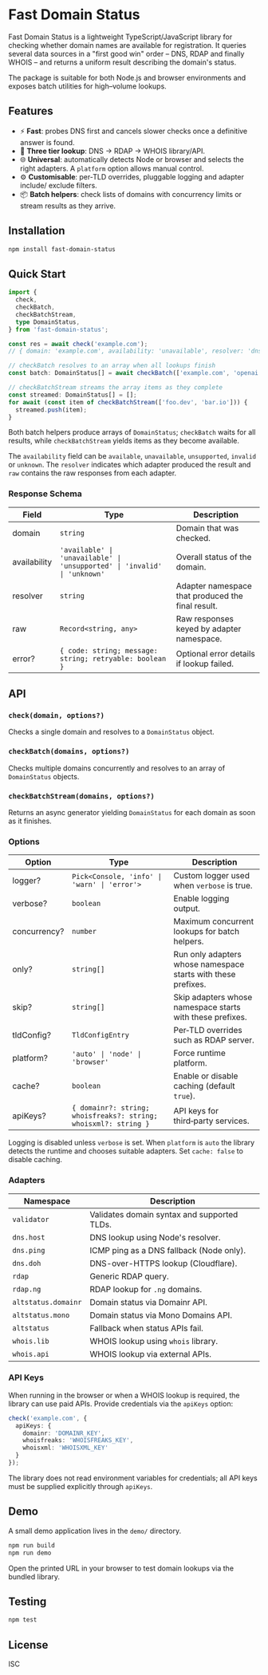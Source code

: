 # Fast Domain Status

Fast Domain Status is a lightweight TypeScript/JavaScript library for checking
whether domain names are available for registration. It queries several data
sources in a "first good win" order – DNS, RDAP and finally WHOIS – and returns a
uniform result describing the domain's status.

The package is suitable for both Node.js and browser environments and exposes
batch utilities for high–volume lookups.

## Features

- ⚡ **Fast**: probes DNS first and cancels slower checks once a definitive
  answer is found.
- 🔁 **Three tier lookup**: DNS → RDAP → WHOIS library/API.
- 🌐 **Universal**: automatically detects Node or browser and selects the right
  adapters. A `platform` option allows manual control.
- ⚙️ **Customisable**: per‑TLD overrides, pluggable logging and adapter include/
  exclude filters.
- 📦 **Batch helpers**: check lists of domains with concurrency limits or stream
  results as they arrive.

## Installation

```bash
npm install fast-domain-status
```

## Quick Start

```ts
import {
  check,
  checkBatch,
  checkBatchStream,
  type DomainStatus,
} from 'fast-domain-status';

const res = await check('example.com');
// { domain: 'example.com', availability: 'unavailable', resolver: 'dns.host', raw: {...} }

// checkBatch resolves to an array when all lookups finish
const batch: DomainStatus[] = await checkBatch(['example.com', 'openai.org']);

// checkBatchStream streams the array items as they complete
const streamed: DomainStatus[] = [];
for await (const item of checkBatchStream(['foo.dev', 'bar.io'])) {
  streamed.push(item);
}
```

Both batch helpers produce arrays of `DomainStatus`; `checkBatch` waits for all results,
while `checkBatchStream` yields items as they become available.

The `availability` field can be `available`, `unavailable`, `unsupported`,
`invalid` or `unknown`. The `resolver` indicates which adapter produced the
result and `raw` contains the raw responses from each adapter.

### Response Schema

| Field | Type | Description |
| --- | --- | --- |
| domain | `string` | Domain that was checked. |
| availability | `'available' \| 'unavailable' \| 'unsupported' \| 'invalid' \| 'unknown'` | Overall status of the domain. |
| resolver | `string` | Adapter namespace that produced the final result. |
| raw | `Record<string, any>` | Raw responses keyed by adapter namespace. |
| error? | `{ code: string; message: string; retryable: boolean }` | Optional error details if lookup failed. |

## API

### `check(domain, options?)`
Checks a single domain and resolves to a `DomainStatus` object.

### `checkBatch(domains, options?)`
Checks multiple domains concurrently and resolves to an array of
`DomainStatus` objects.

### `checkBatchStream(domains, options?)`
Returns an async generator yielding `DomainStatus` for each domain as soon as it
finishes.

### Options

| Option | Type | Description |
| --- | --- | --- |
| logger? | `Pick<Console, 'info' \| 'warn' \| 'error'>` | Custom logger used when `verbose` is true. |
| verbose? | `boolean` | Enable logging output. |
| concurrency? | `number` | Maximum concurrent lookups for batch helpers. |
| only? | `string[]` | Run only adapters whose namespace starts with these prefixes. |
| skip? | `string[]` | Skip adapters whose namespace starts with these prefixes. |
| tldConfig? | `TldConfigEntry` | Per‑TLD overrides such as RDAP server. |
| platform? | `'auto' \| 'node' \| 'browser'` | Force runtime platform. |
| cache? | `boolean` | Enable or disable caching (default `true`). |
| apiKeys? | `{ domainr?: string; whoisfreaks?: string; whoisxml?: string }` | API keys for third‑party services. |

Logging is disabled unless `verbose` is set. When `platform` is `auto` the
library detects the runtime and chooses suitable adapters. Set `cache: false`
to disable caching.

### Adapters

| Namespace | Description |
| --- | --- |
| `validator` | Validates domain syntax and supported TLDs. |
| `dns.host` | DNS lookup using Node's resolver. |
| `dns.ping` | ICMP ping as a DNS fallback (Node only). |
| `dns.doh` | DNS-over-HTTPS lookup (Cloudflare). |
| `rdap` | Generic RDAP query. |
| `rdap.ng` | RDAP lookup for `.ng` domains. |
| `altstatus.domainr` | Domain status via Domainr API. |
| `altstatus.mono` | Domain status via Mono Domains API. |
| `altstatus` | Fallback when status APIs fail. |
| `whois.lib` | WHOIS lookup using `whois` library. |
| `whois.api` | WHOIS lookup via external APIs. |

### API Keys

When running in the browser or when a WHOIS lookup is required, the library can
use paid APIs. Provide credentials via the `apiKeys` option:

```ts
check('example.com', {
  apiKeys: {
    domainr: 'DOMAINR_KEY',
    whoisfreaks: 'WHOISFREAKS_KEY',
    whoisxml: 'WHOISXML_KEY'
  }
});
```

The library does not read environment variables for credentials; all API keys
must be supplied explicitly through `apiKeys`.

## Demo

A small demo application lives in the `demo/` directory.

```bash
npm run build
npm run demo
```

Open the printed URL in your browser to test domain lookups via the bundled
library.

## Testing

```bash
npm test
```

## License

ISC

